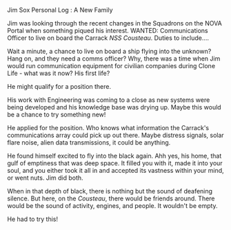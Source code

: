 Jim Sox
Personal Log : A New Family

Jim was looking through the recent changes in the Squadrons on the NOVA Portal when something piqued his interest.  WANTED: Communications Officer to live on board the Carrack *NSS Cousteau*. Duties to include....

Wait a minute, a chance to live on board a ship flying into the unknown?  Hang on, and they need a comms officer? Why, there was a time when Jim would run communication equipment for civilian companies during Clone Life - what was it now? His first life?

He might qualify for a position there.

His work with Engineering was coming to a close as new systems were being developed and his knowledge base was drying up. Maybe this would be a chance to try something new!

He applied for the position.  Who knows what information the Carrack's communications array could pick up out there. Maybe distress signals, solar flare noise, alien data transmissions, it could be anything.

He found himself excited to fly into the black again. Ahh yes, his home, that gulf of emptiness that was deep space. It filled you with it, made it into your soul, and you either took it all in and accepted its vastness within your mind, or went nuts.  Jim did both.

When in that depth of black, there is nothing but the sound of deafening silence.  But here, on the *Cousteau*, there would be friends around. There would be the sound of activity, engines, and people.  It wouldn't be empty.

He had to try this!